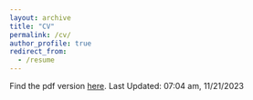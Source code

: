 ```yaml
---
layout: archive
title: "CV"
permalink: /cv/
author_profile: true
redirect_from:
  - /resume
---
```


Find the pdf version <a href="Nsapkota_CV_11212023.pdf" target="_blank" rel="noopener noreferrer">here</a>. Last Updated: 07:04 am, 11/21/2023 
